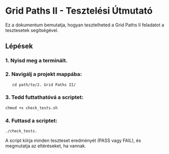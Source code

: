 # Grid Paths II - Tesztelési Útmutató

Ez a dokumentum bemutatja, hogyan tesztelheted a Grid Paths II feladatot a tesztesetek segítségével.

## Lépések

### 1. Nyisd meg a terminált.

### 2. Navigálj a projekt mappába:

   `   cd path/to/2. Grid Paths II/`
   
### 3. Tedd futtathatóvá a scriptet:

`chmod +x check_tests.sh`

### 4. Futtasd a scriptet:

`./check_tests.`

A script kiírja minden teszteset eredményét (PASS vagy FAIL), és megmutatja az eltéréseket, ha vannak.

